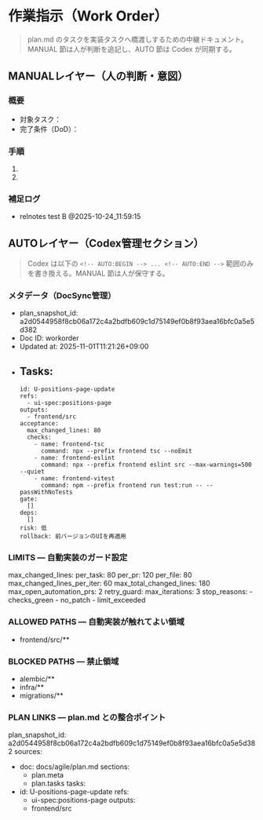 # 作業指示（Work Order）

> plan.md のタスクを実装タスクへ橋渡しするための中継ドキュメント。MANUAL 節は人が判断を追記し、AUTO 節は Codex が同期する。

## MANUALレイヤー（人の判断・意図）

### 概要
- 対象タスク：
- 完了条件（DoD）：

### 手順
1.
2.

### 補足ログ
- relnotes test B @2025-10-24_11:59:15

## AUTOレイヤー（Codex管理セクション）
> Codex は以下の `<!-- AUTO:BEGIN --> ... <!-- AUTO:END -->` 範囲のみを書き換える。MANUAL 節は人が保守する。

### メタデータ（DocSync管理）
<!-- AUTO:BEGIN name=workorder.meta -->
- plan_snapshot_id: a2d0544958f8cb06a172c4a2bdfb609c1d75149ef0b8f93aea16bfc0a5e5d382
- Doc ID: workorder
- Updated at: 2025-11-01T11:21:26+09:00
- Tasks:
    -
      id: U-positions-page-update
      refs:
        - ui-spec:positions-page
      outputs:
        - frontend/src
      acceptance:
        max_changed_lines: 80
        checks:
          - name: frontend-tsc
            command: npx --prefix frontend tsc --noEmit
          - name: frontend-eslint
            command: npx --prefix frontend eslint src --max-warnings=500 --quiet
          - name: frontend-vitest
            command: npm --prefix frontend run test:run -- --passWithNoTests
      gate:
        []
      deps:
        []
      risk: 低
      rollback: 前バージョンのUIを再適用
<!-- AUTO:END -->

### LIMITS — 自動実装のガード設定
<!-- AUTO:BEGIN name=workorder.limits -->
max_changed_lines:
  per_task: 80
  per_pr: 120
  per_file: 80
max_changed_lines_per_iter: 60
max_total_changed_lines: 180
max_open_automation_prs: 2
retry_guard:
  max_iterations: 3
  stop_reasons:
    - checks_green
    - no_patch
    - limit_exceeded
<!-- AUTO:END -->

### ALLOWED PATHS — 自動実装が触れてよい領域
<!-- AUTO:BEGIN name=workorder.allowed_paths -->
- frontend/src/**
<!-- AUTO:END -->

### BLOCKED PATHS — 禁止領域
<!-- AUTO:BEGIN name=workorder.blocked_paths -->
- alembic/**
- infra/**
- migrations/**
<!-- AUTO:END -->

### PLAN LINKS — plan.md との整合ポイント
<!-- AUTO:BEGIN name=workorder.plan_links -->
plan_snapshot_id: a2d0544958f8cb06a172c4a2bdfb609c1d75149ef0b8f93aea16bfc0a5e5d382
sources:
  - doc: docs/agile/plan.md
    sections:
      - plan.meta
      - plan.tasks
tasks:
  - id: U-positions-page-update
    refs:
      - ui-spec:positions-page
    outputs:
      - frontend/src
<!-- AUTO:END -->
